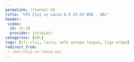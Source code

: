 ```yaml
---
permalink: /channel-10
title: "CFS Cluj vs Lazio K.O 23.55 WIB - UEL"
header:
 video:
  id: ch-10
  provider: istimiwir
categories: [UEL]
tags: [cfr cluj, lazio, uefa europa league, liga eropa]
redirect_from:
 - /eul/cluj-vs-lazio-es/
---
```

